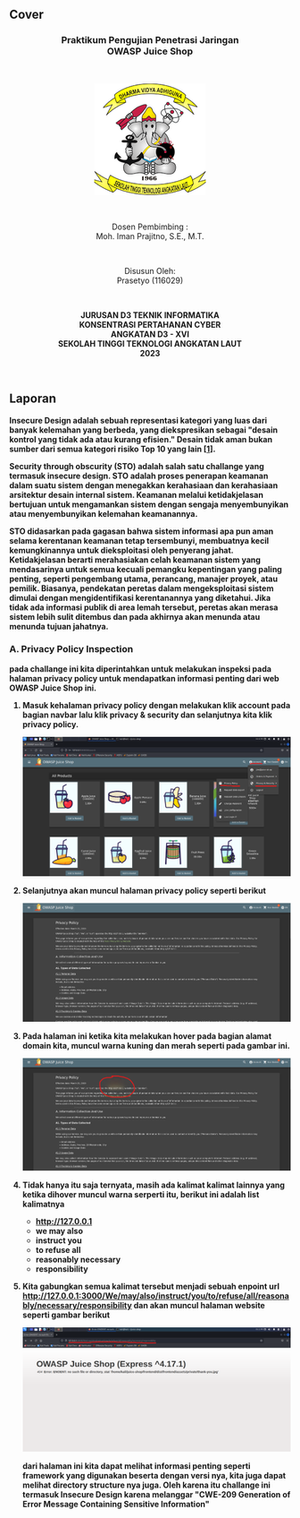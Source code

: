 ## Cover

<h3 align="center">
    <b>Praktikum Pengujian Penetrasi Jaringan</b><br>
    OWASP Juice Shop<br>
     
</h3>
<br>
<p align="center">
  <img src="../../public/logo_sttal.png" alt="Logo STTAL" width="200">
</p>
<br>
<p align="center">
    Dosen Pembimbing :<br>
    Moh. Iman Prajitno, S.E., M.T.
</p>
<br>
<p align="center">
    Disusun Oleh:<br>
    Prasetyo (116029)
</p>
<br>
<p align="center">
    <b>
        JURUSAN D3 TEKNIK INFORMATIKA <br>
        KONSENTRASI PERTAHANAN CYBER <br>
        ANGKATAN D3 - XVI <br> 
        SEKOLAH TINGGI TEKNOLOGI ANGKATAN LAUT <br>
        2023
    </br>
</p>
<br>


## Laporan

Insecure Design adalah sebuah representasi kategori yang luas dari banyak kelemahan yang berbeda, yang diekspresikan sebagai "desain kontrol yang tidak ada atau kurang efisien." Desain tidak aman bukan sumber dari semua kategori risiko Top 10 yang lain [[1](https://owasp.org/Top10/id/A04_2021-Insecure_Design/)].

Security through obscurity (STO) adalah salah satu challange yang termasuk insecure design. STO adalah proses penerapan keamanan dalam suatu sistem dengan menegakkan kerahasiaan dan kerahasiaan arsitektur desain internal sistem. Keamanan melalui ketidakjelasan bertujuan untuk mengamankan sistem dengan sengaja menyembunyikan atau menyembunyikan kelemahan keamanannya.

STO didasarkan pada gagasan bahwa sistem informasi apa pun aman selama kerentanan keamanan tetap tersembunyi, membuatnya kecil kemungkinannya untuk dieksploitasi oleh penyerang jahat. Ketidakjelasan berarti merahasiakan celah keamanan sistem yang mendasarinya untuk semua kecuali pemangku kepentingan yang paling penting, seperti pengembang utama, perancang, manajer proyek, atau pemilik. Biasanya, pendekatan peretas dalam mengeksploitasi sistem dimulai dengan mengidentifikasi kerentanannya yang diketahui. Jika tidak ada informasi publik di area lemah tersebut, peretas akan merasa sistem lebih sulit ditembus dan pada akhirnya akan menunda atau menunda tujuan jahatnya.

### A. Privacy Policy Inspection

pada challange ini kita diperintahkan untuk melakukan inspeksi pada halaman privacy policy untuk mendapatkan informasi penting dari web OWASP Juice Shop ini.

1. Masuk kehalaman privacy policy dengan melakukan klik account pada bagian navbar lalu klik privacy & security dan selanjutnya kita klik privacy policy.

    ![Screenshot](images/1.png)

2. Selanjutnya akan muncul halaman privacy policy seperti berikut

    ![Screenshot](images/2.png)

3. Pada halaman ini ketika kita melakukan hover pada bagian alamat domain kita, muncul warna kuning dan merah seperti pada gambar ini.

    ![Screenshot](images/3.png)

4. Tidak hanya itu saja ternyata, masih ada kalimat kalimat lainnya yang ketika dihover muncul warna serperti itu, berikut ini adalah list kalimatnya

    - http://127.0.0.1
    - we may also
    - instruct you
    - to refuse all
    - reasonably necessary
    - responsibility

4. Kita gabungkan semua kalimat tersebut menjadi sebuah enpoint url http://127.0.0.1:3000/We/may/also/instruct/you/to/refuse/all/reasonably/necessary/responsibility dan akan muncul halaman website seperti gambar berikut

    ![Screenshot](images/4.png)

    dari halaman ini kita dapat melihat informasi penting seperti framework yang digunakan beserta dengan versi nya, kita juga dapat melihat directory structure nya juga. Oleh karena itu challange ini termasuk Insecure Design karena melanggar "CWE-209 Generation of Error Message Containing Sensitive Information"